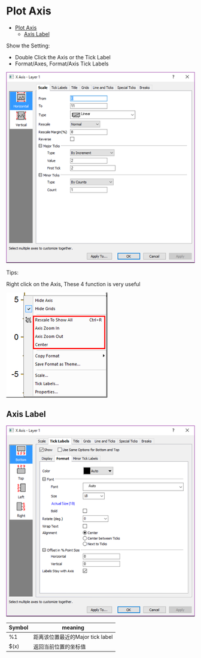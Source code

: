 # Plot Axis

- [Plot Axis](#plot-axis)
    - [Axis Label](#axis-label)

Show the Setting:

- Double Click the Axis or the Tick Label
- Format/Axes, Format/Axis Tick Labels

![](res/plotAxis01.png)

Tips:

Right click on the Axis, These 4 function is very useful

![](res/plotAxis02.png)

## Axis Label

![](res/plotAxis03.png)

Symbol|meaning
---|---
%1|距离该位置最近的Major tick label
$(x)|返回当前位置的坐标值
